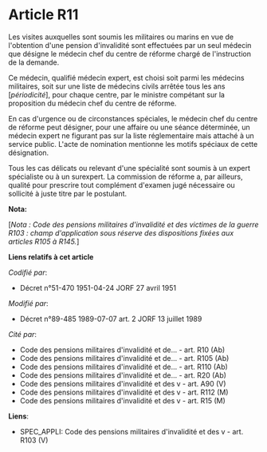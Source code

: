 # Article R11

Les visites auxquelles sont soumis les militaires ou marins en vue de l'obtention d'une pension d'invalidité sont effectuées
par un seul médecin que désigne le médecin chef du centre de réforme chargé de l'instruction de la demande.

Ce médecin, qualifié médecin expert, est choisi soit parmi les médecins militaires, soit sur une liste de médecins civils
arrêtée tous les ans [*périodicité*], pour chaque centre, par le ministre compétant sur la proposition du médecin chef du
centre de réforme.

En cas d'urgence ou de circonstances spéciales, le médecin chef du centre de réforme peut désigner, pour une affaire ou une
séance déterminée, un médecin expert ne figurant pas sur la liste réglementaire mais attaché à un service public. L'acte de
nomination mentionne les motifs spéciaux de cette désignation.

Tous les cas délicats ou relevant d'une spécialité sont soumis à un expert spécialiste ou à un surexpert. La commission de
réforme a, par ailleurs, qualité pour prescrire tout complément d'examen jugé nécessaire ou sollicité à juste titre par le
postulant.

**Nota:**

[*Nota : Code des pensions militaires d'invalidité et des victimes de la guerre R103 : champ d'application sous réserve des
dispositions fixées aux articles R105 à R145.*]

**Liens relatifs à cet article**

_Codifié par_:

  - Décret n°51-470 1951-04-24 JORF 27 avril 1951

_Modifié par_:

  - Décret n°89-485 1989-07-07 art. 2 JORF 13 juillet 1989

_Cité par_:

  - Code des pensions militaires d'invalidité et de... - art. R10 (Ab)
  - Code des pensions militaires d'invalidité et de... - art. R105 (Ab)
  - Code des pensions militaires d'invalidité et de... - art. R110 (Ab)
  - Code des pensions militaires d'invalidité et de... - art. R20 (Ab)
  - Code des pensions militaires d'invalidité et des v - art. A90 (V)
  - Code des pensions militaires d'invalidité et des v - art. R112 (M)
  - Code des pensions militaires d'invalidité et des v - art. R15 (M)

**Liens**:

  - SPEC_APPLI: Code des pensions militaires d'invalidité et des v - art. R103 (V)
